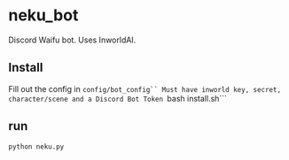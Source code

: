 # neku_bot
Discord Waifu bot. Uses InworldAI. 
## Install
Fill out the config in ```config/bot_config`` Must have inworld key, secret, character/scene and a Discord Bot Token
```bash install.sh```
## run
```python neku.py```

